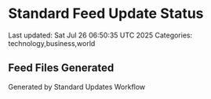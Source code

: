 # Standard Feed Update Status
Last updated: Sat Jul 26 06:50:35 UTC 2025
Categories: technology,business,world

## Feed Files Generated

Generated by Standard Updates Workflow
